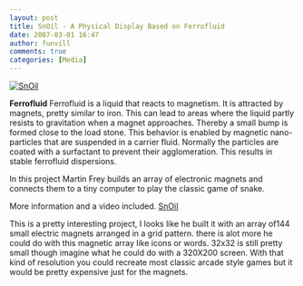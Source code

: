 ```yaml
---
layout: post
title: SnOil - A Physical Display Based on Ferrofluid
date: 2007-03-01 16:47
author: funvill
comments: true
categories: [Media]
---
```

<a href="http://www.abluestar.com/blog/wp-content/uploads/2007/02/snoil_470x264.jpg" title="SnOil"><img src="http://www.abluestar.com/blog/wp-content/uploads/2007/02/snoil_470x264.jpg" alt="SnOil" border="0" /></a>

<strong>Ferrofluid</strong>
Ferrofluid is a liquid that reacts to magnetism. It is attracted by magnets, pretty similar to iron. This can lead to areas where the liquid partly resists to gravitation when a magnet approaches. Thereby a small bump is formed close to the load stone. This behavior is enabled by magnetic nano-particles that are suspended in a carrier fluid. Normally the particles are coated with a surfactant to prevent their agglomeration. This results in stable ferrofluid dispersions.

In this project Martin Frey builds an array of electronic magnets and connects them to a tiny computer to play the classic game of snake.

More information and a video included. <a href="http://www.freymartin.de/en/projects/snoil">SnOil</a>

This is a pretty interesting project, I looks like he built it with an array of144 small electric magnets arranged in a grid pattern. there is alot more he could do with this magnetic array like icons or words. 32x32 is still pretty small though imagine what he could do with a 320X200 screen. With that kind of resolution you could recreate most classic arcade style games but it would be pretty expensive just for the magnets.

<object width="425" height="350"><param name="movie" value="http://www.youtube.com/v/uAO5dTBMDkY"></param><param name="wmode" value="transparent"></param><embed src="http://www.youtube.com/v/uAO5dTBMDkY" type="application/x-shockwave-flash" wmode="transparent" width="425" height="350"></embed></object>
